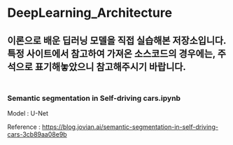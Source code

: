 # DeepLearning_Architecture

이론으로 배운 딥러닝 모델을 직접 실습해본 저장소입니다. 특정 사이트에서 참고하여 가져온 소스코드의 경우에는, 주석으로 표기해놓았으니 참고해주시기 바랍니다.
<br/>
<br/>
---
### Semantic segmentation in Self-driving cars.ipynb
Model : U-Net

Reference : https://blog.jovian.ai/semantic-segmentation-in-self-driving-cars-3cb89aa08e9b

